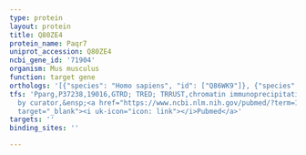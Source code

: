 ```yaml
---
type: protein
layout: protein
title: Q80ZE4
protein_name: Paqr7
uniprot_accession: Q80ZE4
ncbi_gene_id: '71904'
organism: Mus musculus
function: target gene
orthologs: '[{"species": "Homo sapiens", "id": ["Q86WK9"]}, {"species": "Rattus norvegicus", "id": ["G3V867"]}]'
tfs: 'Pparg,P37238,19016,GTRD; TRED; TRRUST,chromatin immunoprecipitation assay; inferred
  by curator,&ensp;<a href="https://www.ncbi.nlm.nih.gov/pubmed/?term=17202159%5Buid%5D+OR+29087512%5Buid%5D+OR+27924024%5Buid%5D+OR+15589683%5Buid%5D"
  target="_blank"><i uk-icon="icon: link"></i>Pubmed</a>'
targets: ''
binding_sites: ''

---
```

